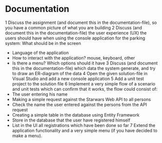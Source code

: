 # Documentation

1 Discuss the assignment (and document this in the documentation-file), so you have a common picture of what you are building
2 Discuss (and document this in the documentation-file) the user experience (UX) the users should have when using the console application for the parking system:
    What should be in the screen
  * Language of the application
  * How to interact with the application? mouse, keyboard, other
  * Is there a menu? Which options should it have
3 Discuss (and document this in the documentation-file) which data the system generate, and try to draw an ER-diagram of the data
4 Open the given solution-file in Visual Studio and add a new console application
5 Add a unit test project to the solution file
6 Implement a very simple flow of a scenario and unit tests which can confirm that it works, the flow could consist of:
  * The user entering his name
  * Making a simple request against the Starwars Web API to all persons
  * Check the name the user entered against the persons from the API request
  * Creating a simple table in the database using Entity Framework
  * Store in the database that the user have registered himself
  * List in the UI all registrations which have been done so far
7 Extend the application functionality and a very simple menu (if you have decided to make a menu).

